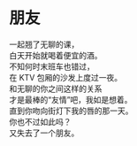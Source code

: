 # 朋友

一起翘了无聊的课，\
白天开始就喝着便宜的酒。\
不知何时末班车也错过，\
在 KTV 包厢的沙发上度过一夜。\
和无聊的你之间这样的关系\
才是最棒的“友情”吧，我如是想着。\
直到你吻向街灯下我的唇的那一天。\
你也不过如此吗？\
又失去了一个朋友。
